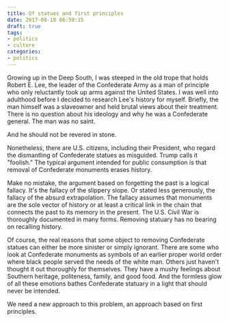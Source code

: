 ```yaml
---
title: Of statues and first principles
date: 2017-08-18 06:59:15
draft: true
tags:
- politics
- culture
categories:
- politics
---
```

Growing up in the Deep South, I was steeped in the old trope that holds Robert E. Lee, the leader of the Confederate Army as a man of principle who only reluctantly took up arms against the United States. I was well into adulthood before I decided to research Lee's history for myself. Briefly, the man himself was a slaveowner and held brutal views about their treatment. There is no question about his ideology and why he was a Confederate general. The man was no saint.

And he should not be revered in stone.

Nonetheless, there are U.S. citizens, including their President, who regard the dismantling of Confederate statues as misguided. Trump calls it "foolish." The typical argument intended for public consumption is that removal of Confederate monuments erases history.

Make no mistake, the argument based on forgetting the past is a logical fallacy. It's the fallacy of the slippery slope. Or stated less generously, the fallacy of the absurd extrapolation. The fallacy assumes that monuments are the sole vector of history or at least a critical link in the chain that connects the past to its memory in the present. The U.S. Civil War is thoroughly documented in many forms. Removing statuary has no bearing on recalling history.

Of course, the real reasons that some object to removing Confederate statues can either be more sinister or simply ignorant. There are some who look at Confederate monuments as symbols of an earlier proper world order where black people served the needs of the white man. Others just haven't thought it out thoroughly for themselves. They have a mushy feelings about Southern heritage, politeness, family, and good food. And the formless glow of all these emotions bathes Confederate statuary in a light that should never be intended.

We need a new approach to this problem, an approach based on first principles.
